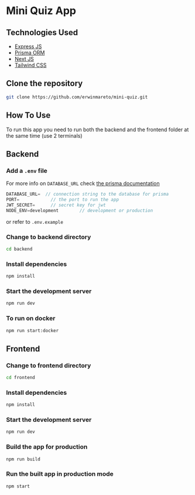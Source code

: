 # Mini Quiz App

## Technologies Used

- [Express JS](https://expressjs.com/)
- [Prisma ORM](https://www.prisma.io/)
- [Next JS](https://nextjs.org/)
- [Tailwind CSS](https://tailwindcss.com/)

## Clone the repository

```bash
git clone https://github.com/erwinmareto/mini-quiz.git
```

## How To Use

To run this app you need to run both the backend and the frontend folder at the same time (use 2 terminals)

## Backend

### Add a ```.env``` file
For more info on ```DATABASE_URL``` check [the prisma documentation](https://www.prisma.io/docs/orm/reference/connection-urls)
```javascript
DATABASE_URL=  // connection string to the database for prisma
PORT=            // the port to run the app
JWT_SECRET=      // secret key for jwt
NODE_ENV=development        // development or production
```
or refer to ```.env.example```

### Change to backend directory

```bash
cd backend
```

### Install dependencies

```bash
npm install
```

### Start the development server

```bash
npm run dev
```

### To run on docker

```bash
npm run start:docker
```

## Frontend

### Change to frontend directory

```bash
cd frontend
```

### Install dependencies

```bash
npm install
```

### Start the development server

```bash
npm run dev
```

### Build the app for production

```bash
npm run build
```

### Run the built app in production mode

```bash
npm start
```
